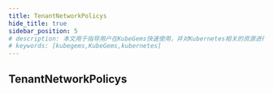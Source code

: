 ```yaml
---
title: TenantNetworkPolicys
hide_title: true
sidebar_position: 5
# description: 本文用于指导用户在KubeGems快速使用，并对Kubernetes相关的资源进行操作
# keywords: [kubegems,KubeGems,kubernetes]
---
```


## TenantNetworkPolicys
